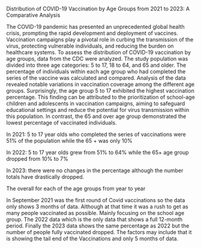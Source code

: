 Distribution of COVID-19 Vaccination by Age Groups from 2021 to 2023: A Comparative Analysis


The COVID-19 pandemic has presented an unprecedented global health crisis, prompting the rapid development and deployment of vaccines. Vaccination campaigns play a pivotal role in curbing the transmission of the virus, protecting vulnerable individuals, and reducing the burden on healthcare systems. To assess the distribution of COVID-19 vaccination by age groups, data from the CDC were analyzed. The study population was divided into three age categories: 5 to 17, 18 to 64, and 65 and older. The percentage of individuals within each age group who had completed the series of the vaccine was calculated and compared. Analysis of the data revealed notable variations in vaccination coverage among the different age groups. Surprisingly, the age group 5 to 17 exhibited the highest vaccination percentage. This finding can be attributed to the prioritization of school-age children and adolescents in vaccination campaigns, aiming to safeguard educational settings and reduce the potential for virus transmission within this population. In contrast, the 65 and over age group demonstrated the lowest percentage of vaccinated individuals.


In 2021: 5 to 17 year olds who completed the series of vaccinations were 51% of the population while the 65 + was only 10%

In 2022: 5 to 17 year olds grew from 51% to 64% while the 65+ age group dropped from 10% to 7%

In 2023: there were no changes in the percentage although the number totals have drastically dropped.

The overall for each of the age groups from year to year

In September 2021 was the first round of Covid vaccinations so the data only shows 3 months of data.  Although at that time it was a rush to get as many people vaccinated as possible.  Mainly focusing on the school age group.  The 2022 data which is the only data that shows a full 12-month period.  Finally the 2023 data shows the same percentage as 2022 but the number of people fully vaccinated dropped.  The factors may include that it is showing the tail end of the Vaccinations and only 5 months of data.

